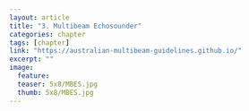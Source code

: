 ```yaml
---
layout: article
title: "3. Multibeam Echosounder"
categories: chapter
tags: [chapter]
link: "https://australian-multibeam-guidelines.github.io/"
excerpt: ""
image:
  feature: 
  teaser: 5x8/MBES.jpg
  thumb: 5x8/MBES.jpg
---
```

